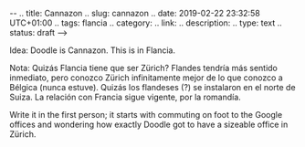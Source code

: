 --
.. title: Cannazon
.. slug: cannazon
.. date: 2019-02-22 23:32:58 UTC+01:00
.. tags: flancia
.. category: 
.. link: 
.. description: 
.. type: text
.. status: draft
-->

Idea: Doodle is Cannazon. This is in Flancia. 

Nota: Quizás Flancia tiene que ser Zürich? Flandes tendría más sentido inmediato, pero conozco Zürich infinitamente mejor de lo que conozco a Bélgica (nunca estuve). Quizás los flandeses (?) se instalaron en el norte de Suiza. La relación con Francia sigue vigente, por la romandía.

Write it in the first person; it starts with commuting on foot to the Google offices and wondering how exactly Doodle got to have a sizeable office in Zürich.

